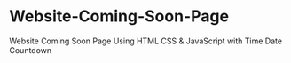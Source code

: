 # Website-Coming-Soon-Page
Website Coming Soon Page Using HTML CSS &amp; JavaScript with Time Date Countdown

